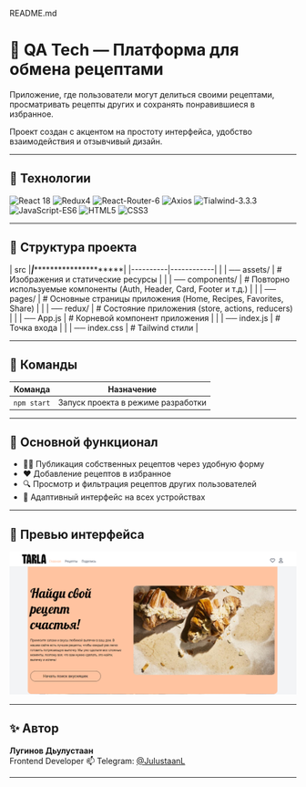 README.md

# 🍳 QA Tech — Платформа для обмена рецептами

Приложение, где пользователи могут делиться своими рецептами, просматривать рецепты других и сохранять понравившиеся в избранное.

Проект создан с акцентом на простоту интерфейса, удобство взаимодействия и отзывчивый дизайн.

---

## 🚀 Технологии

![React 18](https://img.shields.io/badge/React-18-61dafb?logo=react&logoColor=white)
![Redux4](https://img.shields.io/badge/Redux-4-764abc?logo=redux&logoColor=white)
![React-Router-6](https://img.shields.io/badge/React%20Router-6-CA4245?logo=react-router&logoColor=white)
![Axios](https://img.shields.io/badge/Axios-1.5.1-5A29E4?logo=axios&logoColor=white)
![Tialwind-3.3.3](https://img.shields.io/badge/TailwindCSS-3.3.3-06B6D4?logo=tailwindcss&logoColor=white)
![JavaScript-ES6](https://img.shields.io/badge/JavaScript-ES6+-F7DF1E?logo=javascript&logoColor=black)
![HTML5](https://img.shields.io/badge/HTML5-FF5722?logo=html5&logoColor=white)
![CSS3](https://img.shields.io/badge/CSS3-2965F1?logo=css3&logoColor=white)

---

## 📁 Структура проекта

| src |*************|**********************************|
|----------|------------|
|     | ── assets/ | # Изображения и статические ресурсы |
|     | ── components/ | # Повторно используемые компоненты (Auth, Header, Card, Footer и т.д.) |
|     | ── pages/ | # Основные страницы приложения (Home, Recipes, Favorites, Share) |
|     | ── redux/ | # Состояние приложения (store, actions, reducers) |
|     | ── App.js | # Корневой компонент приложения |
|     | ── index.js | # Точка входа |
|     | ── index.css | # Tailwind стили |

---

## 🧰 Команды

| Команда | Назначение |
|----------|------------|
| `npm start` | Запуск проекта в режиме разработки |

---

## 🚀 Основной функционал
- 👨‍🍳 Публикация собственных рецептов через удобную форму
- ❤️ Добавление рецептов в избранное
- 🔍 Просмотр и фильтрация рецептов других пользователей
- 📱 Адаптивный интерфейс на всех устройствах

---

## 🧩 Превью интерфейса

![Preview UI](./public/preview.png)

---

## ✨ Автор

**Лугинов Дьулустаан**  
Frontend Developer
📫 Telegram: [@JulustaanL](https://t.me/JulustaanL)

---